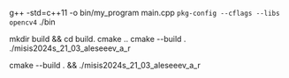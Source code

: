 g++ -std=c++11 -o bin/my_program main.cpp `pkg-config --cflags --libs opencv4`
./bin

mkdir build && cd build.
cmake ..
cmake --build .
./misis2024s_21_03_aleseeev_a_r

cmake --build . && ./misis2024s_21_03_aleseeev_a_r